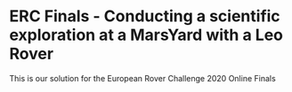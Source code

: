 # ERC Finals - Conducting a scientific exploration at a MarsYard with a Leo Rover
This is our solution for the European Rover Challenge 2020 Online Finals
